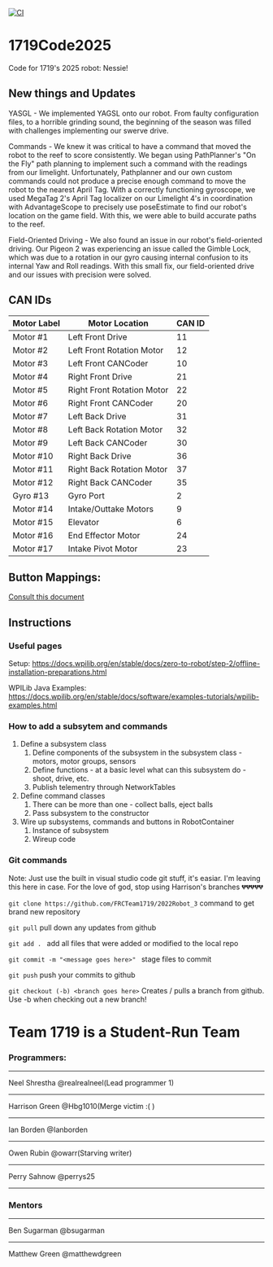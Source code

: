 [![CI](https://github.com/FRCteam1719theUmbrellaCorporation/NemoYagsl/actions/workflows/main.yml/badge.svg)](https://github.com/FRCteam1719theUmbrellaCorporation/NemoYagsl/actions/workflows/main.yml)

# 1719Code2025
Code for 1719's 2025 robot: Nessie!

## New things and Updates
YASGL - We implemented YAGSL onto our robot. From faulty configuration files, to a horrible grinding sound, the beginning of the season was filled with challenges implementing our swerve drive.

Commands - We knew it was critical to have a command that moved the robot to the reef to score consistently. We began using PathPlanner's "On the Fly" path planning to implement such a command with the readings from our limelight. Unfortunately, Pathplanner and our own custom commands could not produce a precise enough command to move the robot to the nearest April Tag. With a correctly functioning gyroscope, we used MegaTag 2's April Tag localizer on our Limelight 4's in coordination with AdvantageScope to precisely use poseEstimate to find our robot's location on the game field. With this, we were able to build accurate paths to the reef.

Field-Oriented Driving - We also found an issue in our robot's field-oriented driving. Our Pigeon 2 was experiencing an issue called the Gimble Lock, which was due to a rotation in our gyro causing internal confusion to its internal Yaw and Roll readings. With this small fix, our field-oriented drive and our issues with precision were solved.


## CAN IDs

| Motor Label   | Motor Location | CAN ID |
| ------------- | -------------- | ------ |
| Motor #1      | Left Front Drive     | 11      |
| Motor #2      | Left Front Rotation Motor    | 12      |
| Motor #3      | Left Front CANCoder    | 10      |
| Motor #4      | Right Front Drive    | 21      |
| Motor #5      | Right Front Rotation Motor       | 22     |
| Motor #6      | Right Front CANCoder       | 20      |
| Motor #7      | Left Back Drive    | 31      |
| Motor #8      | Left Back Rotation Motor | 32      |
| Motor #9      | Left Back CANCoder | 30    |
| Motor #10     | Right Back Drive |36      |
| Motor #11     | Right Back Rotation Motor |37      |
| Motor #12     | Right Back CANCoder |35      |
| Gyro #13      | Gyro Port |2      |
| Motor #14     | Intake/Outtake Motors |9      |
| Motor #15     | Elevator |6     |
| Motor #16     | End Effector Motor |24      |
| Motor #17     | Intake Pivot Motor |23      |



## Button Mappings:
[Consult this document](https://docs.google.com/document/d/1tnhtNMz3D61-BR17y95493GGfkCHpqT0dgg2AZGWeoQ/edit?tab=t.0)
      


## Instructions

### Useful pages
   Setup: https://docs.wpilib.org/en/stable/docs/zero-to-robot/step-2/offline-installation-preparations.html
   
   WPILib Java Examples: https://docs.wpilib.org/en/stable/docs/software/examples-tutorials/wpilib-examples.html
   

### How to add a subsytem and commands
   1. Define a subsystem class
         1. Define components of the subsystem in the subsystem class - motors, motor groups, sensors
         1. Define functions - at a basic level what can this subsystem do - shoot, drive, etc.
         1. Publish telementry through NetworkTables
   1. Define command classes
         1. There can be more than one - collect balls, eject balls
         2. Pass subsystem to the constructor
   1. Wire up subsystems, commands and buttons in RobotContainer
         1. Instance of subsystem
         2. Wireup code

### Git commands    

Note: Just use the built in visual studio code git stuff, it's easiar. I'm leaving this here in case.
For the love of god, stop using Harrison's branches 💔💔💔💔💔

```git clone https://github.com/FRCTeam1719/2022Robot_3``` command to get brand new repository

```git pull``` pull down any updates from github

```git add . ``` add all files that were added or modified to the local repo

```git commit -m "<message goes here>" ``` stage files to commit

```git push``` push your commits to github

```git checkout (-b) <branch goes here>``` Creates / pulls a branch from github. Use -b when checking out a new branch!



# Team 1719 is a Student-Run Team

### Programmers:

_______________________________________________________
Neel Shrestha @realrealneel(Lead programmer 1)
_______________________________________________________
Harrison Green @Hbg1010(Merge victim :( )
_______________________________________________________
Ian Borden @Ianborden
_______________________________________________________
Owen Rubin @owarr(Starving writer)
_______________________________________________________
Perry Sahnow @perrys25
_______________________________________________________



### Mentors

------------------------------------------------------
Ben Sugarman @bsugarman
_______________________________________________________
Matthew Green @matthewdgreen


